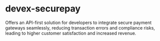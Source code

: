 # devex-securepay
Offers an API-first solution for developers to integrate secure payment gateways seamlessly, reducing transaction errors and compliance risks, leading to higher customer satisfaction and increased revenue.
